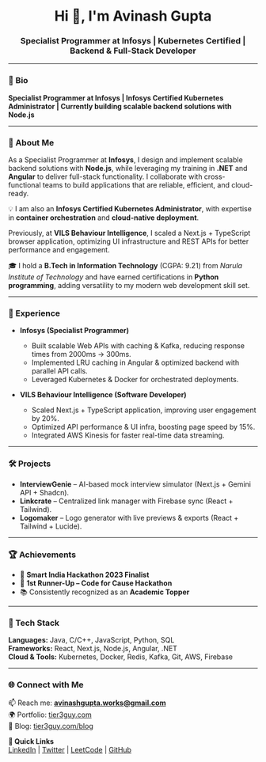 <h1 align="center">Hi 👋, I'm Avinash Gupta</h1>
<h3 align="center">Specialist Programmer at Infosys | Kubernetes Certified | Backend & Full-Stack Developer</h3>

---

### 👤 Bio  
**Specialist Programmer at Infosys | Infosys Certified Kubernetes Administrator | Currently building scalable backend solutions with Node.js**

---

### 📝 About Me  
As a Specialist Programmer at **Infosys**, I design and implement scalable backend solutions with **Node.js**, while leveraging my training in **.NET** and **Angular** to deliver full-stack functionality. I collaborate with cross-functional teams to build applications that are reliable, efficient, and cloud-ready.  

💡 I am also an **Infosys Certified Kubernetes Administrator**, with expertise in **container orchestration** and **cloud-native deployment**.  

Previously, at **VILS Behaviour Intelligence**, I scaled a Next.js + TypeScript browser application, optimizing UI infrastructure and REST APIs for better performance and engagement.  

🎓 I hold a **B.Tech in Information Technology** (CGPA: 9.21) from *Narula Institute of Technology* and have earned certifications in **Python programming**, adding versatility to my modern web development skill set.  

---

### 💼 Experience  
- **Infosys (Specialist Programmer)**  
  - Built scalable Web APIs with caching & Kafka, reducing response times from 2000ms → 300ms.  
  - Implemented LRU caching in Angular & optimized backend with parallel API calls.  
  - Leveraged Kubernetes & Docker for orchestrated deployments.  

- **VILS Behaviour Intelligence (Software Developer)**  
  - Scaled Next.js + TypeScript application, improving user engagement by 20%.  
  - Optimized API performance & UI infra, boosting page speed by 15%.  
  - Integrated AWS Kinesis for faster real-time data streaming.  

---

### 🛠️ Projects  
- **InterviewGenie** – AI-based mock interview simulator (Next.js + Gemini API + Shadcn).  
- **Linkcrate** – Centralized link manager with Firebase sync (React + Tailwind).  
- **Logomaker** – Logo generator with live previews & exports (React + Tailwind + Lucide).  

---

### 🏆 Achievements  
- 🚀 **Smart India Hackathon 2023 Finalist**  
- 🥈 **1st Runner-Up – Code for Cause Hackathon**  
- 📚 Consistently recognized as an **Academic Topper**  

---

### 🧰 Tech Stack  
**Languages:** Java, C/C++, JavaScript, Python, SQL  
**Frameworks:** React, Next.js, Node.js, Angular, .NET  
**Cloud & Tools:** Kubernetes, Docker, Redis, Kafka, Git, AWS, Firebase  

---

### 🌐 Connect with Me  
📫 Reach me: **avinashgupta.works@gmail.com**  
🌍 Portfolio: [tier3guy.com](https://tier3guy.com/)  
📝 Blog: [tier3guy.com/blog](https://tier3guy.com/blog)  


**🔗 Quick Links**  
[LinkedIn](https://linkedin.com/in/tier3guy) | [Twitter](https://twitter.com/tier3guy) | [LeetCode](https://leetcode.com/tier_3_guy) | [GitHub](https://github.com/tier3guy)  
